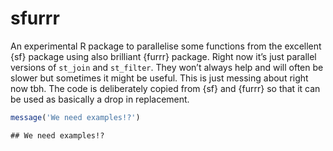 sfurrr
================

An experimental R package to parallelise some functions from the
excellent {sf} package using also brilliant {furrr} package. Right now
it’s just parallel versions of `st_join` and `st_filter`. They won’t
always help and will often be slower but sometimes it might be useful.
This is just messing about right now tbh. The code is deliberately
copied from {sf} and {furrr} so that it can be used as basically a drop
in replacement.

``` r
message('We need examples!?')
```

    ## We need examples!?
